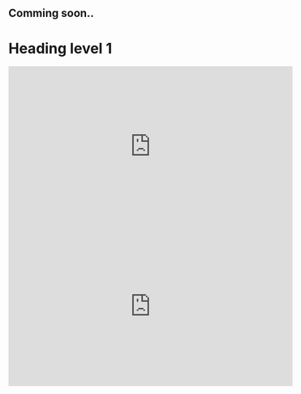 ## Comming soon.. ##

<h1>Heading level 1</h1>

<iframe width="560" height="315"
  src="https://disk.yandex.ru/i/I3zeGG6amdi7Fg"
  title="YouTube video player" frameborder="0"
  allow="accelerometer; autoplay; clipboard-write; encrypted-media; gyroscope; picture-in-picture"
  allowfullscreen>
</iframe>

<iframe width="560" height="315"
  src="https://www.youtube.com/embed/y-_nXfKkI3w"
  title="YouTube video player" frameborder="0"
  allow="accelerometer; autoplay; clipboard-write; encrypted-media; gyroscope; picture-in-picture"
  allowfullscreen></iframe>
